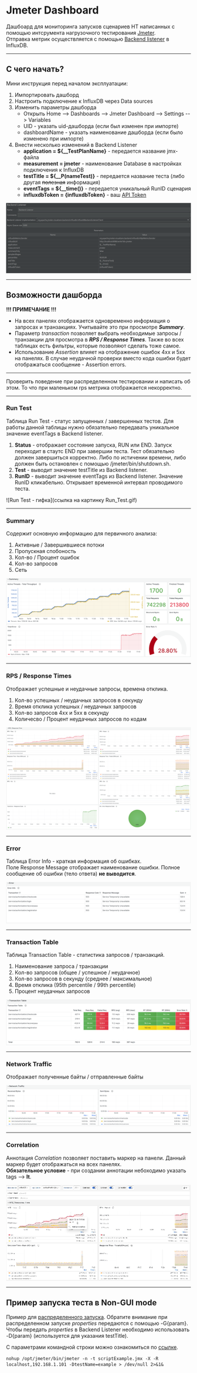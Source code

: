 # Jmeter Dashboard

Дашбоард для мониторинга запусков сценариев НТ написанных с помощью интсрумента нагрузочного
тестирования [Jmeter](https://jmeter.apache.org/).  
Отправка метрик осуществляется с помощью 
[Backend listener](https://jmeter.apache.org/usermanual/component_reference.html#Backend_Listener) в InfluxDB.

---
## С чего начать?
Мини инструкция перед началом эксплуатации:
1. Импортировать дашборд
2. Настроить подключение к InfluxDB через Data sources
3. Изменить параметры дашборда
   * Открыть Home --> Dashboards --> Jmeter Dashboard --> Settings --> Variables
   * UID - указать uid-дашборда (если был изменен при импорте)
   * dashboardName - указать наименование дашборда (если было изменено при импорте)
4. Внести несколько изменений в Backend Listener
   * **application = ${__TestPlanName}** - передается название jmx-файла
   * **measurement = jmeter** - наименование Database в настройках подключения к InfluxDB
   * **testTitle = ${__P(nameTest)}** - передается название теста (либо другая ~~полезная~~ информация)
   * **eventTags = ${__time()}** - передается уникальный RunID сценария
   * **influxdbToken = {influxdbToken}** - 
   ваш [API Token](https://docs.influxdata.com/influxdb/cloud/admin/tokens/create-token/)

![Backend Listener - картинка](https://raw.githubusercontent.com/promokk/custom-dashboards/main/jmeter-dashboard/data/Backend_Listener.png)

---
## Возможности дашборда
**!!! ПРИМЕЧАНИЕ !!!**
* На всех панелях отображается одновременно информация о запросах и транзакциях. Учитывайте это при
просмотре **_Summary_**.  
* Параметр _transaction_ позволяет выбрать необходимые запросы / транзакции для просмотра в **_RPS / Response Times_**.
Также во всех таблицах есть фильтры, которые позволяют сделать тоже самое.  
* Использование _Assertion_ влияет на отображение ошибок 4xx и 5xx на панелях. В случае неудачной проверки
вместо кода ошибки будет отображаться сообщение - Assertion errors.

---
Проверить поведение при распределенном тестировании и написать об этом. То что при маленьком rps метрика
отображается некорректно.

---

### Run Test
Таблица Run Test - статус запущенных / завершенных тестов. Для работы данной таблицы нужно обязательно передавать
уникальное значение eventTags в Backend listener.  
1. **Status** - отображает состояние запуска, RUN или END. Запуск переходит в стаутс END при завершии теста.
Тест обязательно должен завершиться корректно. Либо по истичении времени,
либо должен быть остановлен с помощью /jmeter/bin/shutdown.sh.  
2. **Test** - выводит значение testTitle из Backend listener.
3. **RunID** - выводит значение eventTags из Backend listener. Значение RunID кликабельно. Открывает временной
интервал проводимого теста.

![Run Test - гифка](ссылка на картинку Run_Test.gif)

---
### Summary
Содержит основную информацию для первичного анализа:
1. Активные / Завершившиеся потоки
2. Пропускная спобоность 
3. Кол-во / Процент ошибок
4. Кол-во запросов
5. Сеть

![Summary - картинка](https://raw.githubusercontent.com/promokk/custom-dashboards/main/jmeter-dashboard/data/Summary.png?token=GHSAT0AAAAAACVDPZTGXDU2ILRH5DF62ERKZWA5W4A)

---
### RPS / Response Times
Отображает успешные и неудачные запросы, времена отклика.
1. Кол-во успешных / неудачных запросов в секунду
2. Время отклика успешных / неудачных запросов
3. Кол-во запросов 4xx и 5xx в секунду
4. Количесво / Процент неудачных запросов по кодам

![RPS/Response Time - картинка](https://raw.githubusercontent.com/promokk/custom-dashboards/main/jmeter-dashboard/data/RPS_Response_Time.png?token=GHSAT0AAAAAACVDPZTHHGOSWLW5DL4O3OTAZWA5X7Q)

---
### Error
Таблица Error Info - краткая информация об ошибках.  
Поле Response Message отображает наименование ошибки. Полное сообщение об ошибки (тело ответа) **не выводится**.

![Error - картинка](https://raw.githubusercontent.com/promokk/custom-dashboards/main/jmeter-dashboard/data/Error.png?token=GHSAT0AAAAAACVDPZTHXI665XX7JSQPSOW4ZWA5YQA)

---
### Transaction Table
Таблица Transaction Table - статистика запросов / транзакций.
1. Наименование запроса / транзакции
2. Кол-во запросов (общее / успешное / неудачное)
3. Кол-во запросов в секунду (среднее / максимальное)
4. Время отклика (95th percentile / 99th percentile)
5. Процент неудачных запросов

![Transaction Table - картинка](https://raw.githubusercontent.com/promokk/custom-dashboards/main/jmeter-dashboard/data/Transaction_Table.png?token=GHSAT0AAAAAACVDPZTGEVU4TBLINMPRWQTWZWA5Y5A)

---
### Network Traffic
Отображает полученные байты / отправленные байты

![Transaction Table - картинка](https://raw.githubusercontent.com/promokk/custom-dashboards/main/jmeter-dashboard/data/Network_Traffic.png?token=GHSAT0AAAAAACVDPZTHXRYY6S6YLGWL4N6AZWA5ZVQ)

---
### Correlation
Аннотация _Сorrelation_ позволяет поставить маркер на панели. Данный маркер будет отображаться на всех панелях.  
**Обязательное условие** - при создании аннотации небоходимо указать tags --> **lt**.

![Correlation - гифка](https://raw.githubusercontent.com/promokk/custom-dashboards/main/jmeter-dashboard/data/Correlation.gif?token=GHSAT0AAAAAACVDPZTHQN3M7CLLKZ26JXD6ZWA52FQ)

---
## Пример запуска теста в Non-GUI mode
Пример для [распределенного запуска](https://jmeter.apache.org/usermanual/remote-test.html).
Обратите внимание при распределенном запуске _properties_ передаются с помощью -G{param}.  
Чтобы передать _properties_ в Backend Listener необходимо использовать -D{param} (используется для указания testTitle).  

С параметрами командной строки можно ознакомиться по
[ссылке](https://jmeter.apache.org/usermanual/get-started.html#non_gui).

~~~shell
nohup /opt/jmeter/bin/jmeter -n -t scriptExample.jmx -X -R localhost,192.168.1.101 -DtestName=example > /dev/null 2>&1&
~~~

